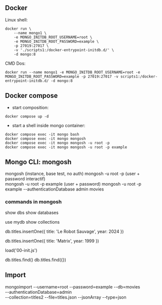 ## Docker
Linux shell:
```
docker run \
    --name mongo1 \
	-e MONGO_INITDB_ROOT_USERNAME=root \
	-e MONGO_INITDB_ROOT_PASSWORD=example \
    -p 27019:27017 \
    -v './scripts1:/docker-entrypoint-initdb.d/' \
    -d mongo:8
```

CMD Dos:
```
docker run --name mongo1 -e MONGO_INITDB_ROOT_USERNAME=root -e MONGO_INITDB_ROOT_PASSWORD=example -p 27019:27017 -v scripts1:/docker-entrypoint-initdb.d/ -d mongo:8
```

## Docker compose
- start composition:
```
docker compose up -d
```

- start a shell inside mongo container:
```
docker compose exec -it mongo bash
docker compose exec -it mongo mongosh
docker compose exec -it mongo mongosh -u root -p
docker compose exec -it mongo mongosh -u root -p example

```

## Mongo CLI: mongosh

mongosh                     (instance, base test, no auth)
mongosh -u root -p          (user + password interactif)  
mongosh -u root -p example  (user + password)
mongosh -u root -p example --authenticationDatabase admin movies

### commands in mongosh
show dbs
show databases

use mydb
show collections

db.titles.insertOne({ title: 'Le Robot Sauvage', year: 2024 })

db.titles.insertOne({ 
    title: 'Matrix', 
    year: 1999 
})

load('00-init.js')

db.titles.find()
db.titles.find({})

## Import
mongoimport --username=root --password=example --db=movies \
    --authenticationDatabase=admin \
    --collection=titles2 --file=titles.json --jsonArray --type=json
